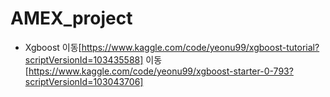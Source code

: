 # AMEX_project
* Xgboost
이동[https://www.kaggle.com/code/yeonu99/xgboost-tutorial?scriptVersionId=103435588]
이동[https://www.kaggle.com/code/yeonu99/xgboost-starter-0-793?scriptVersionId=103043706]

